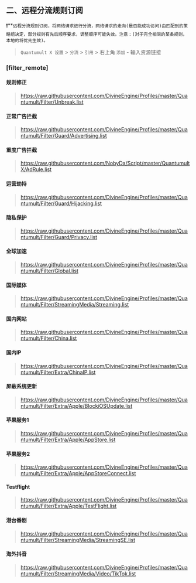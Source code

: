 

## 二、远程分流规则订阅

❗️**`远程分流规则订阅，将网络请求进行分流，网络请求的走向(是否能成功访问)由匹配到的策略组决定，部分规则有先后顺序要求，调整顺序可能失效。注意：(对于完全相同的某条规则，本地的将优先生效)。`
> `Quantumult X 设置` > `分流` > `引用` > 右上角 `添加` - 输入资源链接
### [filter_remote]

#### 规则修正

> https://raw.githubusercontent.com/DivineEngine/Profiles/master/Quantumult/Filter/Unbreak.list
>

#### 正常广告拦截

> https://raw.githubusercontent.com/DivineEngine/Profiles/master/Quantumult/Filter/Guard/Advertising.list
>

#### 重度广告拦截

> https://raw.githubusercontent.com/NobyDa/Script/master/QuantumultX/AdRule.list
>

#### 运营劫持

> https://raw.githubusercontent.com/DivineEngine/Profiles/master/Quantumult/Filter/Guard/Hijacking.list
>

#### 隐私保护

> https://raw.githubusercontent.com/DivineEngine/Profiles/master/Quantumult/Filter/Guard/Privacy.list
>

#### 全球加速

> https://raw.githubusercontent.com/DivineEngine/Profiles/master/Quantumult/Filter/Global.list
>

#### 国际媒体

> https://raw.githubusercontent.com/DivineEngine/Profiles/master/Quantumult/Filter/StreamingMedia/Streaming.list
>

#### 国内网站

> https://raw.githubusercontent.com/DivineEngine/Profiles/master/Quantumult/Filter/China.list
>

#### 国内IP

> https://raw.githubusercontent.com/DivineEngine/Profiles/master/Quantumult/Filter/Extra/ChinaIP.list
>

#### 屏蔽系统更新

> https://raw.githubusercontent.com/DivineEngine/Profiles/master/Quantumult/Filter/Extra/Apple/BlockiOSUpdate.list
>

#### 苹果服务1

> https://raw.githubusercontent.com/DivineEngine/Profiles/master/Quantumult/Filter/Extra/Apple/AppStore.list
>

#### 苹果服务2

> https://raw.githubusercontent.com/DivineEngine/Profiles/master/Quantumult/Filter/Extra/Apple/AppStoreConnect.list
>

#### Testflight

> https://raw.githubusercontent.com/DivineEngine/Profiles/master/Quantumult/Filter/Extra/Apple/TestFlight.list
>

#### 港台番剧

> https://raw.githubusercontent.com/DivineEngine/Profiles/master/Quantumult/Filter/StreamingMedia/StreamingSE.list
>

#### 海外抖音

> https://raw.githubusercontent.com/DivineEngine/Profiles/master/Quantumult/Filter/StreamingMedia/Video/TikTok.list
>


#### 

> 
>

#### 

> 
>

#### 

> 
>

#### 

> 
>






















